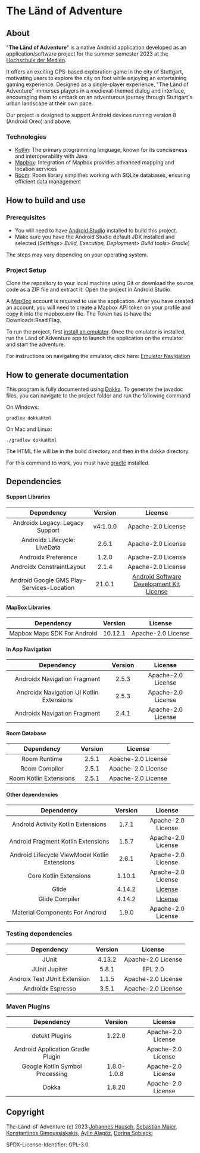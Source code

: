 # The Länd of Adventure

## About

"**The Länd of Adventure**" is a native Android application developed as an application/software project for the summer semester 2023 at the [Hochschule der Medien](https://www.hdm-stuttgart.de). 

It offers an exciting GPS-based exploration game in the city of Stuttgart, motivating users to explore the city on foot while enjoying an entertaining gaming experience. Designed as a single-player experience, "The Länd of Adventure" immerses players in a medieval-themed dialog and interface, encouraging them to embark on an adventurous journey through Stuttgart's urban landscape at their own pace. 

Our project is designed to support Android devices running version 8 (Android Oreo) and above.

### Technologies

* [Kotlin](https://kotlinlang.org/): The primary programming language, known for its conciseness and interoperability with Java 
* [Mapbox](https://www.mapbox.com/): Integration of Mapbox provides advanced mapping and location services 
* [Room](https://developer.android.com/training/data-storage/room/): Room library simplifies working with SQLite databases, ensuring efficient data management


## How to build and use

### Prerequisites
* You will need to have [Android Studio](https://developer.android.com/studio) installed to build this project. 
* Make sure you have the Android Studio default JDK installed and selected 
(*Settings> Build, Execution, Deployment> Build tools> Gradle*)

The steps may vary depending on your operating system.

### Project Setup

Clone the repository to your local machine using Git or download the source code as a ZIP file and extract it. Open the project in Android Studio.

A [MapBox](https://www.mapbox.com) account is required to use the application.
After you have created an account, you will need to create a Mapbox API token on your profile and copy it into the mapbox.env file. The Token has to have the Downloads:Read Flag.

To run the project, first [install an emulator](https://developer.android.com/studio/run/managing-avds). Once the emulator is installed, run the Länd of Adventure app to launch the application on the emulator and start the adventure. 

For instructions on navigating the emulator, click here: [Emulator Navigation](https://developer.android.com/studio/run/emulator)



## How to generate documentation

This program is fully documented using [Dokka](https://github.com/Kotlin/dokka). To generate the javadoc files, you can navigate to the project
folder and run the following command

On Windows:

`gradlew dokkaHtml`

On Mac and Linux:

`./gradlew dokkaHtml`

The HTML file will be in the build directory and then in the dokka directory.

For this command to work, you must have [gradle](https://gradle.org/install/) installed.

## Dependencies

#### Support Libraries

|Dependency|Version|License|
|:--:|:--:|:--:|
|Androidx Legacy: Legacy Support|v4:1.0.0|Apache-2.0 License|
|Androidx Lifecycle: LiveData|2.6.1|Apache-2.0 License|
|Androidx Preference|1.2.0|Apache-2.0 License|
|Androidx ConstraintLayout|2.1.4|Apache-2.0 License|
|Android Google GMS Play-Services-Location|21.0.1| [Android Software Development Kit License ](https://developer.android.com/studio/terms.html)|

#### MapBox Libraries

|Dependency|Version|License|
|:--:|:--:|:--:|
|Mapbox Maps SDK For Android|10.12.1|Apache-2.0 License|

#### In App Navigation
|Dependency|Version|License|
|:--:|:--:|:--:|
|Androidx Navigation Fragment|2.5.3|Apache-2.0 License|
|Androidx Navigation UI Kotlin Extensions|2.5.3|Apache-2.0 License|
|Androidx Navigation Fragment|2.4.1|Apache-2.0 License|

#### Room Database

|Dependency|Version|License|
|:--:|:--:|:--:|
|Room Runtime|2.5.1|Apache-2.0 License|
|Room Compiler|2.5.1|Apache-2.0 License|
|Room Kotlin Extensions|2.5.1|Apache-2.0 License|


#### Other dependencies

|Dependency|Version|License|
|:--:|:--:|:--:|
|Android Activity Kotlin Extensions| 1.7.1 |Apache-2.0 License|
|Android Fragment Kotlin Extensions|1.5.7|Apache-2.0 License
|Android Lifecycle ViewModel Kotlin Extensions|2.6.1|Apache-2.0 License|
|Core Kotlin Extensions | 1.10.1| Apache-2.0 License|
|Glide |4.14.2|[License](https://github.com/bumptech/glide/blob/master/LICENSE)|
|Glide Compiler | 4.14.2| [License](https://github.com/bumptech/glide/blob/master/LICENSE) |
|Material Components For Android| 1.9.0| Apache-2.0 License|

### Testing dependencies

|Dependency|Version|License|
|:--:|:--:|:--:|
|JUnit|4.13.2|Apache-2.0 License|
|JUnit Jupiter|5.8.1|EPL 2.0|
|Androix Test JUnit Extension|1.1.5|Apache-2.0 License|
|Androidx Espresso |3.5.1|Apache-2.0 License|

### Maven Plugins

|Dependency|Version|License|
|:--:|:--:|:--:|
|detekt Plugins|1.22.0|Apache-2.0 License|
|Android Application Gradle Plugin||Apache-2.0 License|
|Google Kotlin Symbol Processing|1.8.0-1.0.8| Apache-2.0 License |
|Dokka|1.8.20| Apache-2.0 License |


## Copyright

The-Länd-of-Adventure (c) 2023 
[Johannes Hausch](https://github.com/JohannesHausch),
[Sebastian Maier](https://github.com/SebastianMaier03), [Konstantinos Gimoussiakakis](https://github.com/Kostanix), 
[Aylin Alagöz](https://github.com/ayal104), 
[Dorina Sobiecki](https://github.com/DorinaSobiecki)

SPDX-License-Identifier: GPL-3.0
